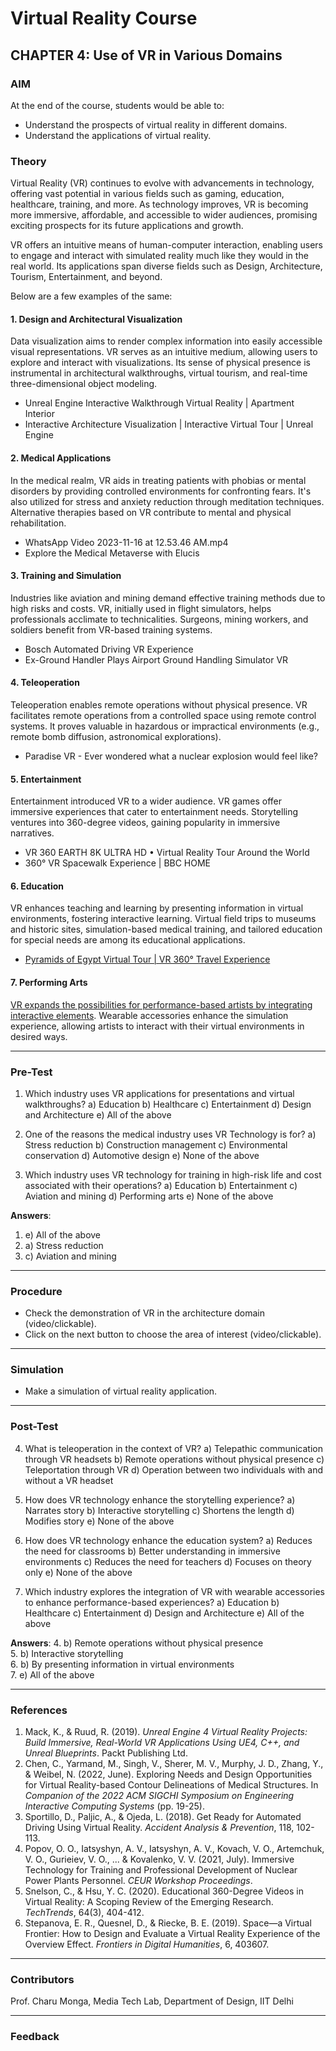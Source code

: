 # Virtual Reality Course

## CHAPTER 4: Use of VR in Various Domains

### AIM
At the end of the course, students would be able to: 
- Understand the prospects of virtual reality in different domains.
- Understand the applications of virtual reality.

### Theory

Virtual Reality (VR) continues to evolve with advancements in technology, offering vast potential in various fields such as gaming, education, healthcare, training, and more. As technology improves, VR is becoming more immersive, affordable, and accessible to wider audiences, promising exciting prospects for its future applications and growth.

VR offers an intuitive means of human-computer interaction, enabling users to engage and interact with simulated reality much like they would in the real world. Its applications span diverse fields such as Design, Architecture, Tourism, Entertainment, and beyond.

Below are a few examples of the same: 

#### 1. Design and Architectural Visualization
Data visualization aims to render complex information into easily accessible visual representations. VR serves as an intuitive medium, allowing users to explore and interact with visualizations. Its sense of physical presence is instrumental in architectural walkthroughs, virtual tourism, and real-time three-dimensional object modeling.

- Unreal Engine Interactive Walkthrough Virtual Reality | Apartment Interior
- Interactive Architecture Visualization | Interactive Virtual Tour | Unreal Engine

#### 2. Medical Applications
In the medical realm, VR aids in treating patients with phobias or mental disorders by providing controlled environments for confronting fears. It's also utilized for stress and anxiety reduction through meditation techniques. Alternative therapies based on VR contribute to mental and physical rehabilitation.

- WhatsApp Video 2023-11-16 at 12.53.46 AM.mp4
- Explore the Medical Metaverse with Elucis

#### 3. Training and Simulation
Industries like aviation and mining demand effective training methods due to high risks and costs. VR, initially used in flight simulators, helps professionals acclimate to technicalities. Surgeons, mining workers, and soldiers benefit from VR-based training systems.

- Bosch Automated Driving VR Experience
- Ex-Ground Handler Plays Airport Ground Handling Simulator VR

#### 4. Teleoperation
Teleoperation enables remote operations without physical presence. VR facilitates remote operations from a controlled space using remote control systems. It proves valuable in hazardous or impractical environments (e.g., remote bomb diffusion, astronomical explorations).

- Paradise VR - Ever wondered what a nuclear explosion would feel like?

#### 5. Entertainment
Entertainment introduced VR to a wider audience. VR games offer immersive experiences that cater to entertainment needs. Storytelling ventures into 360-degree videos, gaining popularity in immersive narratives.

- VR 360 EARTH 8K ULTRA HD • Virtual Reality Tour Around the World
- 360° VR Spacewalk Experience | BBC HOME

#### 6. Education
VR enhances teaching and learning by presenting information in virtual environments, fostering interactive learning. Virtual field trips to museums and historic sites, simulation-based medical training, and tailored education for special needs are among its educational applications.

- [Pyramids of Egypt Virtual Tour | VR 360° Travel Experience](https://youtu.be/040cOwpgcQQ?si=N945u9CrTlRAy_BY)

#### 7. Performing Arts
[VR expands the possibilities for performance-based artists by integrating interactive elements](https://www.youtube.com/watch?v=G7Dt9ziemYA). Wearable accessories enhance the simulation experience, allowing artists to interact with their virtual environments in desired ways.

---

### Pre-Test

1. Which industry uses VR applications for presentations and virtual walkthroughs?
    a) Education
    b) Healthcare
    c) Entertainment
    d) Design and Architecture
    e) All of the above

2. One of the reasons the medical industry uses VR Technology is for?
    a) Stress reduction
    b) Construction management
    c) Environmental conservation
    d) Automotive design
    e) None of the above

3. Which industry uses VR technology for training in high-risk life and cost associated with their operations?
    a) Education
    b) Entertainment
    c) Aviation and mining
    d) Performing arts
    e) None of the above

**Answers**:
1. e) All of the above  
2. a) Stress reduction  
3. c) Aviation and mining

---

### Procedure

- Check the demonstration of VR in the architecture domain (video/clickable).
- Click on the next button to choose the area of interest (video/clickable).

---

### Simulation

- Make a simulation of virtual reality application.

---

### Post-Test

4. What is teleoperation in the context of VR?
    a) Telepathic communication through VR headsets
    b) Remote operations without physical presence
    c) Teleportation through VR
    d) Operation between two individuals with and without a VR headset

5. How does VR technology enhance the storytelling experience?
    a) Narrates story
    b) Interactive storytelling
    c) Shortens the length
    d) Modifies story
    e) None of the above

6. How does VR technology enhance the education system?
    a) Reduces the need for classrooms
    b) Better understanding in immersive environments
    c) Reduces the need for teachers
    d) Focuses on theory only
    e) None of the above

7. Which industry explores the integration of VR with wearable accessories to enhance performance-based experiences?
    a) Education
    b) Healthcare
    c) Entertainment
    d) Design and Architecture
    e) All of the above

**Answers**:
4. b) Remote operations without physical presence  
5. b) Interactive storytelling  
6. b) By presenting information in virtual environments  
7. e) All of the above

---

### References
1. Mack, K., & Ruud, R. (2019). *Unreal Engine 4 Virtual Reality Projects: Build Immersive, Real-World VR Applications Using UE4, C++, and Unreal Blueprints*. Packt Publishing Ltd.
2. Chen, C., Yarmand, M., Singh, V., Sherer, M. V., Murphy, J. D., Zhang, Y., & Weibel, N. (2022, June). Exploring Needs and Design Opportunities for Virtual Reality-based Contour Delineations of Medical Structures. In *Companion of the 2022 ACM SIGCHI Symposium on Engineering Interactive Computing Systems* (pp. 19-25).
3. Sportillo, D., Paljic, A., & Ojeda, L. (2018). Get Ready for Automated Driving Using Virtual Reality. *Accident Analysis & Prevention*, 118, 102-113.
4. Popov, O. O., Iatsyshyn, A. V., Iatsyshyn, A. V., Kovach, V. O., Artemchuk, V. O., Gurieiev, V. O., ... & Kovalenko, V. V. (2021, July). Immersive Technology for Training and Professional Development of Nuclear Power Plants Personnel. *CEUR Workshop Proceedings*.
5. Snelson, C., & Hsu, Y. C. (2020). Educational 360-Degree Videos in Virtual Reality: A Scoping Review of the Emerging Research. *TechTrends*, 64(3), 404-412.
6. Stepanova, E. R., Quesnel, D., & Riecke, B. E. (2019). Space—a Virtual Frontier: How to Design and Evaluate a Virtual Reality Experience of the Overview Effect. *Frontiers in Digital Humanities*, 6, 403607.

---

### Contributors
Prof. Charu Monga, Media Tech Lab, Department of Design, IIT Delhi

---

### Feedback
